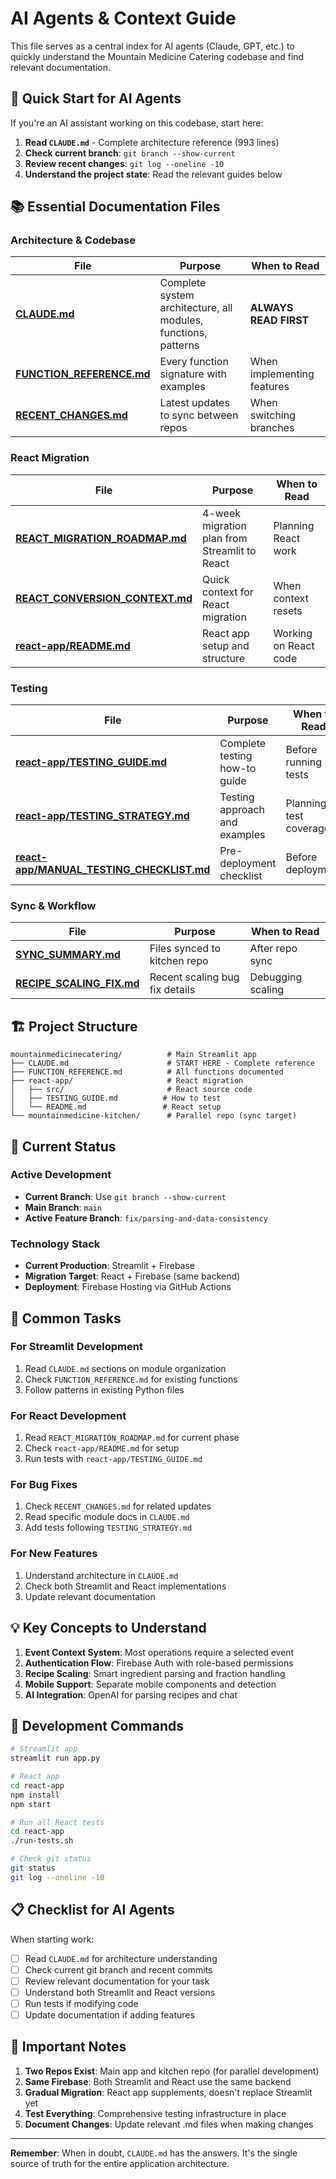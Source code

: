 # AI Agents & Context Guide

This file serves as a central index for AI agents (Claude, GPT, etc.) to quickly understand the Mountain Medicine Catering codebase and find relevant documentation.

## 🚀 Quick Start for AI Agents

If you're an AI assistant working on this codebase, start here:

1. **Read `CLAUDE.md`** - Complete architecture reference (993 lines)
2. **Check current branch**: `git branch --show-current`
3. **Review recent changes**: `git log --oneline -10`
4. **Understand the project state**: Read the relevant guides below

## 📚 Essential Documentation Files

### Architecture & Codebase

| File | Purpose | When to Read |
|------|---------|--------------|
| **[CLAUDE.md](./CLAUDE.md)** | Complete system architecture, all modules, functions, patterns | **ALWAYS READ FIRST** |
| **[FUNCTION_REFERENCE.md](./FUNCTION_REFERENCE.md)** | Every function signature with examples | When implementing features |
| **[RECENT_CHANGES.md](./RECENT_CHANGES.md)** | Latest updates to sync between repos | When switching branches |

### React Migration

| File | Purpose | When to Read |
|------|---------|--------------|
| **[REACT_MIGRATION_ROADMAP.md](./REACT_MIGRATION_ROADMAP.md)** | 4-week migration plan from Streamlit to React | Planning React work |
| **[REACT_CONVERSION_CONTEXT.md](./REACT_CONVERSION_CONTEXT.md)** | Quick context for React migration | When context resets |
| **[react-app/README.md](./react-app/README.md)** | React app setup and structure | Working on React code |

### Testing

| File | Purpose | When to Read |
|------|---------|--------------|
| **[react-app/TESTING_GUIDE.md](./react-app/TESTING_GUIDE.md)** | Complete testing how-to guide | Before running tests |
| **[react-app/TESTING_STRATEGY.md](./react-app/TESTING_STRATEGY.md)** | Testing approach and examples | Planning test coverage |
| **[react-app/MANUAL_TESTING_CHECKLIST.md](./react-app/MANUAL_TESTING_CHECKLIST.md)** | Pre-deployment checklist | Before deployment |

### Sync & Workflow

| File | Purpose | When to Read |
|------|---------|--------------|
| **[SYNC_SUMMARY.md](./SYNC_SUMMARY.md)** | Files synced to kitchen repo | After repo sync |
| **[RECIPE_SCALING_FIX.md](./RECIPE_SCALING_FIX.md)** | Recent scaling bug fix details | Debugging scaling |

## 🏗️ Project Structure

```
mountainmedicinecatering/          # Main Streamlit app
├── CLAUDE.md                      # START HERE - Complete reference
├── FUNCTION_REFERENCE.md          # All functions documented
├── react-app/                     # React migration
│   ├── src/                       # React source code
│   ├── TESTING_GUIDE.md          # How to test
│   └── README.md                 # React setup
└── mountainmedicine-kitchen/      # Parallel repo (sync target)
```

## 🔄 Current Status

### Active Development
- **Current Branch**: Use `git branch --show-current`
- **Main Branch**: `main`
- **Active Feature Branch**: `fix/parsing-and-data-consistency`

### Technology Stack
- **Current Production**: Streamlit + Firebase
- **Migration Target**: React + Firebase (same backend)
- **Deployment**: Firebase Hosting via GitHub Actions

## 🎯 Common Tasks

### For Streamlit Development
1. Read `CLAUDE.md` sections on module organization
2. Check `FUNCTION_REFERENCE.md` for existing functions
3. Follow patterns in existing Python files

### For React Development
1. Read `REACT_MIGRATION_ROADMAP.md` for current phase
2. Check `react-app/README.md` for setup
3. Run tests with `react-app/TESTING_GUIDE.md`

### For Bug Fixes
1. Check `RECENT_CHANGES.md` for related updates
2. Read specific module docs in `CLAUDE.md`
3. Add tests following `TESTING_STRATEGY.md`

### For New Features
1. Understand architecture in `CLAUDE.md`
2. Check both Streamlit and React implementations
3. Update relevant documentation

## 💡 Key Concepts to Understand

1. **Event Context System**: Most operations require a selected event
2. **Authentication Flow**: Firebase Auth with role-based permissions
3. **Recipe Scaling**: Smart ingredient parsing and fraction handling
4. **Mobile Support**: Separate mobile components and detection
5. **AI Integration**: OpenAI for parsing recipes and chat

## 🔧 Development Commands

```bash
# Streamlit app
streamlit run app.py

# React app
cd react-app
npm install
npm start

# Run all React tests
cd react-app
./run-tests.sh

# Check git status
git status
git log --oneline -10
```

## 📋 Checklist for AI Agents

When starting work:
- [ ] Read `CLAUDE.md` for architecture understanding
- [ ] Check current git branch and recent commits
- [ ] Review relevant documentation for your task
- [ ] Understand both Streamlit and React versions
- [ ] Run tests if modifying code
- [ ] Update documentation if adding features

## 🚨 Important Notes

1. **Two Repos Exist**: Main app and kitchen repo (for parallel development)
2. **Same Firebase**: Both Streamlit and React use the same backend
3. **Gradual Migration**: React app supplements, doesn't replace Streamlit yet
4. **Test Everything**: Comprehensive testing infrastructure in place
5. **Document Changes**: Update relevant .md files when making changes

---

**Remember**: When in doubt, `CLAUDE.md` has the answers. It's the single source of truth for the entire application architecture.